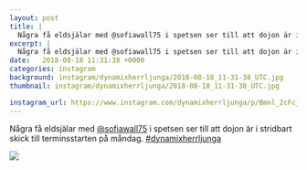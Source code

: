 ```yaml
---
layout: post
title: |
  Några få eldsjälar med @sofiawall75 i spetsen ser till att dojon är i stridbart skick till terminsstarten på måndag
excerpt: |
  Några få eldsjälar med @sofiawall75 i spetsen ser till att dojon är i stridbart skick till terminsstarten på måndag. 
date:   2018-08-18 11:31:38 +0000
categories: instagram
background: instagram/dynamixherrljunga/2018-08-18_11-31-38_UTC.jpg
thumbnail: instagram/dynamixherrljunga/2018-08-18_11-31-38_UTC.jpg

instagram_url: https://www.instagram.com/dynamixherrljunga/p/Bmnl_2cFcjS
---
```

Några få eldsjälar med [@sofiawall75](https://www.instagram.com/sofiawall75/) i spetsen ser till att dojon är i stridbart skick till terminsstarten på måndag. [#dynamixherrljunga](https://www.instagram.com/explore/tags/dynamixherrljunga/)



<img src='{{ site.baseurl }}/instagram/dynamixherrljunga/2018-08-18_11-31-38_UTC.jpg' class='img-fluid' />
